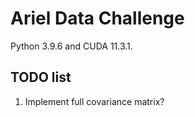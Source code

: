 # Ariel Data Challenge

Python 3.9.6 and CUDA 11.3.1.

## TODO list

1. Implement full covariance matrix?
